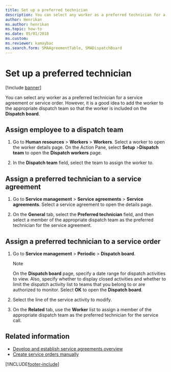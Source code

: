 ```yaml
---
title: Set up a preferred technician   
description: You can select any worker as a preferred technician for a service agreement or service order. Learn how to set up preferred technicians. 
author: Henrikan
ms.author: henrikan
ms.topic: how-to
ms.date: 05/01/2018
ms.custom:
ms.reviewer: kamaybac
ms.search.form: SMAAgreementTable, SMADispatchBoard
---
```



# Set up a preferred technician

[!include [banner](../includes/banner.md)]

You can select any worker as a preferred technician for a service agreement or service order. However, it is a good idea to add the worker to the appropriate dispatch team so that the worker is included on the **Dispatch board**.

## Assign employee to a dispatch team

1. Go to **Human resources** \> **Workers** \> **Workers**. Select a worker to open the worker details page. On the Action Pane, select **Setup** \>**Dispatch team** to open the **Dispatch workers** page.

2. In the **Dispatch team** field, select the team to assign the worker to.

## Assign a preferred technician to a service agreement

1. Go to **Service management** \> **Service agreements** \> **Service agreements**. Select a service agreement to open the details page.

2. On the **General** tab, select the **Preferred technician** field, and then select a member of the appropriate dispatch team as the preferred technician for the service agreement.

## Assign a preferred technician to a service order

1. Go to **Service management** \> **Periodic** \> **Dispatch board**.

    > [!NOTE]
    > On the **Dispatch board** page, specify a date range for dispatch activities to view. Also, specify whether to display closed activities and whether to limit the dispatch activity list to teams that you belong to or are authorized to monitor. Select **OK** to open the **Dispatch board**.

2. Select the line of the service activity to modify.

3. On the **Related** tab, use the **Worker** list to assign a member of the appropriate dispatch team as the preferred technician for the service call.

## Related information

- [Develop and establish service agreements overview](service-agreements.md)
- [Create service orders manually](create-service-orders-manually.md)

[!INCLUDE[footer-include](../../includes/footer-banner.md)]
